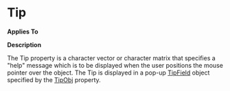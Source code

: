 




<h1 class="heading"><span class="name">Tip</span></h1>

**Applies To**


**Description**


The Tip property is a character vector or character matrix that specifies a "help" message which is to be displayed when the user positions the mouse pointer over the object. The Tip is displayed in a pop-up [TipField](../a-z/tipfield.md) object specified by the [TipObj](../a-z/tipobj.md) property.



